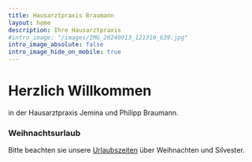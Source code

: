 ```yaml
---
title: Hausarztpraxis Braumann
layout: home
description: Ihre Hausarztpraxis
#intro_image: "/images/IMG_20240913_121310_639.jpg"
intro_image_absolute: false
intro_image_hide_on_mobile: true
---
```


# Herzlich Willkommen
in der Hausarztpraxis Jemina und Philipp Braumann.

### Weihnachtsurlaub
Bitte beachten sie unsere [Urlaubszeiten](/urlaub) über Weihnachten und Silvester.

